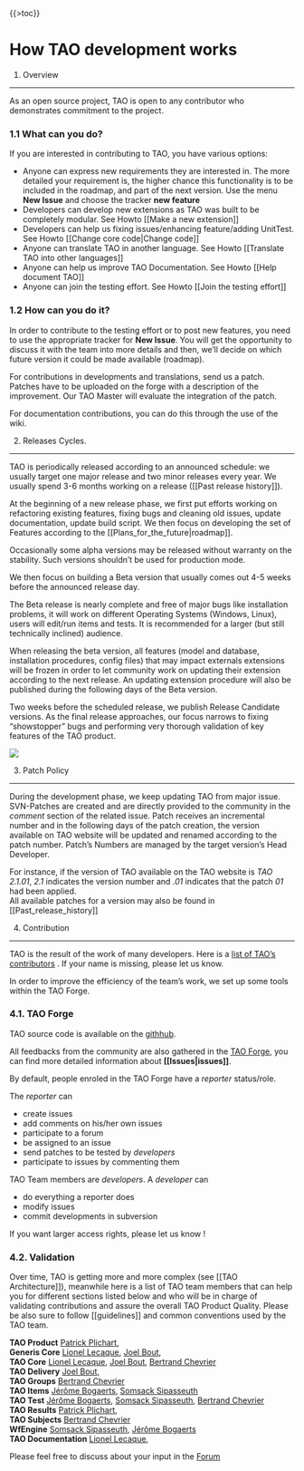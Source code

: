 {{\>toc}}

How TAO development works
=========================

1. Overview
-----------

As an open source project, TAO is open to any contributor who demonstrates commitment to the project.

### 1.1 What can you do?

If you are interested in contributing to TAO, you have various options:

-   Anyone can express new requirements they are interested in. The more detailed your requirement is, the higher chance this functionality is to be included in the roadmap, and part of the next version. Use the menu **New Issue** and choose the tracker **new feature**
-   Developers can develop new extensions as TAO was built to be completely modular. See Howto [[Make a new extension]]
-   Developers can help us fixing issues/enhancing feature/adding UnitTest. See Howto [[Change core code|Change code]]
-   Anyone can translate TAO in another language. See Howto [[Translate TAO into other languages]]
-   Anyone can help us improve TAO Documentation. See Howto [[Help document TAO]]
-   Anyone can join the testing effort. See Howto [[Join the testing effort]]

### 1.2 How can you do it?

In order to contribute to the testing effort or to post new features, you need to use the appropriate tracker for **New Issue**. You will get the opportunity to discuss it with the team into more details and then, we’ll decide on which future version it could be made available (roadmap).

For contributions in developments and translations, send us a patch. Patches have to be uploaded on the forge with a description of the improvement. Our TAO Master will evaluate the integration of the patch.

For documentation contributions, you can do this through the use of the wiki.

2. Releases Cycles.
-------------------

TAO is periodically released according to an announced schedule: we usually target one major release and two minor releases every year. We usually spend 3-6 months working on a release ([[Past release history]]).

At the beginning of a new release phase, we first put efforts working on refactoring existing features, fixing bugs and cleaning old issues, update documentation, update build script. We then focus on developing the set of Features according to the [[Plans\_for\_the\_future|roadmap]].

Occasionally some alpha versions may be released without warranty on the stability. Such versions shouldn’t be used for production mode.

We then focus on building a Beta version that usually comes out 4-5 weeks before the announced release day.

The Beta release is nearly complete and free of major bugs like installation problems, it will work on different Operating Systems (Windows, Linux), users will edit/run items and tests. It is recommended for a larger (but still technically inclined) audience.

When releasing the beta version, all features (model and database, installation procedures, config files) that may impact externals extensions will be frozen in order to let community work on updating their extension according to the next release. An updating extension procedure will also be published during the following days of the Beta version.

Two weeks before the scheduled release, we publish Release Candidate versions. As the final release approaches, our focus narrows to fixing “showstopper” bugs and performing very thorough validation of key features of the TAO product.

![](http://forge.taotesting.com/attachments/789/devCylce.png)

3. Patch Policy
---------------

During the development phase, we keep updating TAO from major issue. SVN-Patches are created and are directly provided to the community in the *comment* section of the related issue. Patch receives an incremental number and in the following days of the patch creation, the version available on TAO website will be updated and renamed according to the patch number. Patch’s Numbers are managed by the target version’s Head Developer.

For instance, if the version of TAO available on the TAO website is *TAO 2.1.01*, *2.1* indicates the version number and *.01* indicates that the patch *01* had been applied.\
All available patches for a version may also be found in [[Past\_release\_history]]

4. Contribution
---------------

TAO is the result of the work of many developers. Here is a [list of TAO’s contributors](http://taotesting.com/about-us/contributors) . If your name is missing, please let us know.

In order to improve the efficiency of the team’s work, we set up some tools within the TAO Forge.

### 4.1. TAO Forge

TAO source code is available on the [githhub](https://github.com/oat-sa).

All feedbacks from the community are also gathered in the [TAO Forge](http://forge.taotesting.com/projects/tao/issues), you can find more detailed information about **[[Issues|issues]]**.

By default, people enroled in the TAO Forge have a *reporter* status/role.

The *reporter* can

-   create issues
-   add comments on his/her own issues
-   participate to a forum
-   be assigned to an issue
-   send patches to be tested by *developers*
-   participate to issues by commenting them

TAO Team members are *developers*. A *developer* can

-   do everything a reporter does
-   modify issues
-   commit developments in subversion

If you want larger access rights, please let us know !

### 4.2. Validation

Over time, TAO is getting more and more complex (see [[TAO Architecture]]), meanwhile here is a list of TAO team members that can help you for different sections listed below and who will be in charge of validating contributions and assure the overall TAO Product Quality. Please be also sure to follow [[guidelines]] and common conventions used by the TAO team.

**TAO Product** [Patrick Plichart](http://forge.taotesting.com/users/339),\
**Generis Core** [Lionel Lecaque](http://forge.taotesting.com/users/305), [Joel Bout](http://forge.taotesting.com/users/692),\
**TAO Core** [Lionel Lecaque](http://forge.taotesting.com/users/305), [Joel Bout](http://forge.taotesting.com/users/692), [Bertrand Chevrier](http://forge.taotesting.com/users/331)\
**TAO Delivery** [Joel Bout](http://forge.taotesting.com/users/692),\
**TAO Groups** [Bertrand Chevrier](http://forge.taotesting.com/users/331)\
**TAO Items** [Jérôme Bogaerts](http://forge.taotesting.com/users/306), [Somsack Sipasseuth](http://forge.taotesting.com/users/361)\
**TAO Test** [Jérôme Bogaerts](http://forge.taotesting.com/users/306), [Somsack Sipasseuth](http://forge.taotesting.com/users/361), [Bertrand Chevrier](http://forge.taotesting.com/users/331)\
**TAO Results** [Patrick Plichart](http://forge.taotesting.com/users/339),\
**TAO Subjects** [Bertrand Chevrier](http://forge.taotesting.com/users/331)\
**WfEngine** [Somsack Sipasseuth](http://forge.taotesting.com/users/361), [Jérôme Bogaerts](http://forge.taotesting.com/users/306)\
**TAO Documentation** [Lionel Lecaque](http://forge.taotesting.com/users/305),

Please feel free to discuss about your input in the [Forum](http://forge.taotesting.com/projects/tao/boards)

